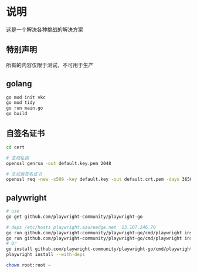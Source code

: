 # 说明

这是一个解决各种挑战的解决方案

## 特别声明

所有的内容仅限于测试，不可用于生产

## golang

``` bash
go mod init vkc
go mod tidy
go run main.go
go build


```

## 自签名证书

``` bash
cd cert

# 生成私钥
openssl genrsa -out default.key.pem 2048

# 生成自签名证书
openssl req -new -x509 -key default.key -out default.crt.pem -days 36500
```
 ## palywright

 ``` bash
# use
go get github.com/playwright-community/playwright-go

# deps /etc/hosts playwright.azureedge.net  13.107.246.70
go run github.com/playwright-community/playwright-go/cmd/playwright install firefox --with-deps
go run github.com/playwright-community/playwright-go/cmd/playwright install --with-deps
# Or
go install github.com/playwright-community/playwright-go/cmd/playwright
playwright install --with-deps

chown root:root ~
```
